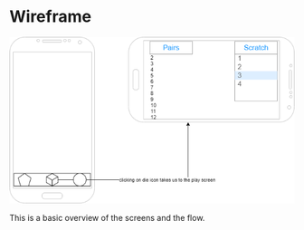 # Wireframe

[![Wireframe](img/wireframe.png)](pdf/wireframe.pdf)

This is a basic overview of the screens and the flow.